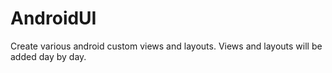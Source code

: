 # AndroidUI
Create various android custom views and layouts. 
Views and layouts will be added day by day.
